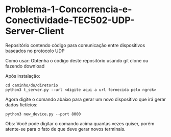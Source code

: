 # Problema-1-Concorrencia-e-Conectividade-TEC502-UDP-Server-Client
Repositório contendo código para comunicação entre dispositivos baseados no protocolo UDP

Como usar:
Obtenha o código deste repositório usando git clone ou fazendo download

Após instalação:
```
cd caminho/do/diretorio
python3 t_server.py --url <digite aqui a url fornecida pelo ngrok>
```
Agora digite o comando abaixo para gerar um novo dispositivo que irá gerar dados fictícios:
```
python3 new_device.py --port 8000
```
Obs: Você pode digitar o comando acima quantas vezes quiser, porém atente-se para o fato de que deve gerar novos terminais.
